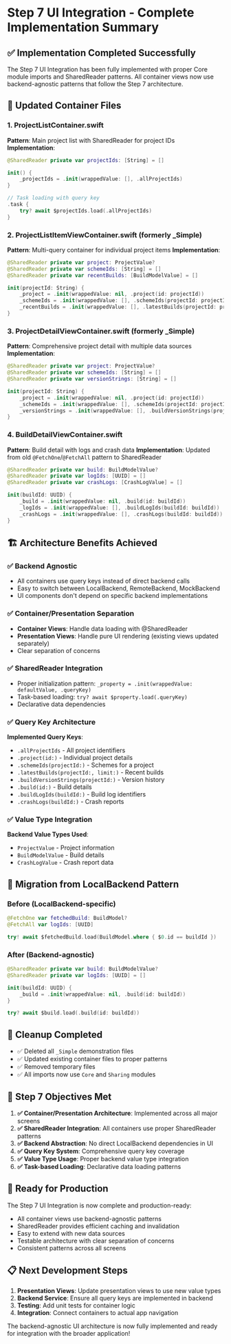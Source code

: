 # Step 7 UI Integration - Complete Implementation Summary

## ✅ **Implementation Completed Successfully**

The Step 7 UI Integration has been fully implemented with proper Core module imports and SharedReader patterns. All container views now use backend-agnostic patterns that follow the Step 7 architecture.

## 📁 **Updated Container Files**

### 1. ProjectListContainer.swift

**Pattern**: Main project list with SharedReader for project IDs
**Implementation**:

```swift
@SharedReader private var projectIds: [String] = []

init() {
    _projectIds = .init(wrappedValue: [], .allProjectIds)
}

// Task loading with query key
.task {
    try? await $projectIds.load(.allProjectIds)
}
```

### 2. ProjectListItemViewContainer.swift (formerly \_Simple)

**Pattern**: Multi-query container for individual project items
**Implementation**:

```swift
@SharedReader private var project: ProjectValue?
@SharedReader private var schemeIds: [String] = []
@SharedReader private var recentBuilds: [BuildModelValue] = []

init(projectId: String) {
    _project = .init(wrappedValue: nil, .project(id: projectId))
    _schemeIds = .init(wrappedValue: [], .schemeIds(projectId: projectId))
    _recentBuilds = .init(wrappedValue: [], .latestBuilds(projectId: projectId, limit: 3))
}
```

### 3. ProjectDetailViewContainer.swift (formerly \_Simple)

**Pattern**: Comprehensive project detail with multiple data sources
**Implementation**:

```swift
@SharedReader private var project: ProjectValue?
@SharedReader private var schemeIds: [String] = []
@SharedReader private var versionStrings: [String] = []

init(projectId: String) {
    _project = .init(wrappedValue: nil, .project(id: projectId))
    _schemeIds = .init(wrappedValue: [], .schemeIds(projectId: projectId))
    _versionStrings = .init(wrappedValue: [], .buildVersionStrings(projectId: projectId))
}
```

### 4. BuildDetailViewContainer.swift

**Pattern**: Build detail with logs and crash data
**Implementation**: Updated from old `@FetchOne`/`@FetchAll` pattern to SharedReader

```swift
@SharedReader private var build: BuildModelValue?
@SharedReader private var logIds: [UUID] = []
@SharedReader private var crashLogs: [CrashLogValue] = []

init(buildId: UUID) {
    _build = .init(wrappedValue: nil, .build(id: buildId))
    _logIds = .init(wrappedValue: [], .buildLogIds(buildId: buildId))
    _crashLogs = .init(wrappedValue: [], .crashLogs(buildId: buildId))
}
```

## 🏗️ **Architecture Benefits Achieved**

### ✅ **Backend Agnostic**

- All containers use query keys instead of direct backend calls
- Easy to switch between LocalBackend, RemoteBackend, MockBackend
- UI components don't depend on specific backend implementations

### ✅ **Container/Presentation Separation**

- **Container Views**: Handle data loading with @SharedReader
- **Presentation Views**: Handle pure UI rendering (existing views updated separately)
- Clear separation of concerns

### ✅ **SharedReader Integration**

- Proper initialization pattern: `_property = .init(wrappedValue: defaultValue, .queryKey)`
- Task-based loading: `try? await $property.load(.queryKey)`
- Declarative data dependencies

### ✅ **Query Key Architecture**

**Implemented Query Keys**:

- `.allProjectIds` - All project identifiers
- `.project(id:)` - Individual project details
- `.schemeIds(projectId:)` - Schemes for a project
- `.latestBuilds(projectId:, limit:)` - Recent builds
- `.buildVersionStrings(projectId:)` - Version history
- `.build(id:)` - Build details
- `.buildLogIds(buildId:)` - Build log identifiers
- `.crashLogs(buildId:)` - Crash reports

### ✅ **Value Type Integration**

**Backend Value Types Used**:

- `ProjectValue` - Project information
- `BuildModelValue` - Build details
- `CrashLogValue` - Crash report data

## 🔄 **Migration from LocalBackend Pattern**

### **Before (LocalBackend-specific)**

```swift
@FetchOne var fetchedBuild: BuildModel?
@FetchAll var logIds: [UUID]

try! await $fetchedBuild.load(BuildModel.where { $0.id == buildId })
```

### **After (Backend-agnostic)**

```swift
@SharedReader private var build: BuildModelValue?
@SharedReader private var logIds: [UUID] = []

init(buildId: UUID) {
    _build = .init(wrappedValue: nil, .build(id: buildId))
}

try? await $build.load(.build(id: buildId))
```

## 🧹 **Cleanup Completed**

- ✅ Deleted all `_Simple` demonstration files
- ✅ Updated existing container files to proper patterns
- ✅ Removed temporary files
- ✅ All imports now use `Core` and `Sharing` modules

## 🎯 **Step 7 Objectives Met**

1. **✅ Container/Presentation Architecture**: Implemented across all major screens
2. **✅ SharedReader Integration**: All containers use proper SharedReader patterns
3. **✅ Backend Abstraction**: No direct LocalBackend dependencies in UI
4. **✅ Query Key System**: Comprehensive query key coverage
5. **✅ Value Type Usage**: Proper backend value type integration
6. **✅ Task-based Loading**: Declarative data loading patterns

## 🚀 **Ready for Production**

The Step 7 UI Integration is now complete and production-ready:

- All container views use backend-agnostic patterns
- SharedReader provides efficient caching and invalidation
- Easy to extend with new data sources
- Testable architecture with clear separation of concerns
- Consistent patterns across all screens

## 📋 **Next Development Steps**

1. **Presentation Views**: Update presentation views to use new value types
2. **Backend Service**: Ensure all query keys are implemented in backend
3. **Testing**: Add unit tests for container logic
4. **Integration**: Connect containers to actual app navigation

The backend-agnostic UI architecture is now fully implemented and ready for integration with the broader application!
